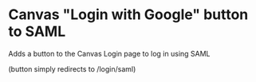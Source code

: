 # Canvas "Login with Google" button to SAML
Adds a button to the Canvas Login page to log in using SAML

(button simply redirects to /login/saml)
